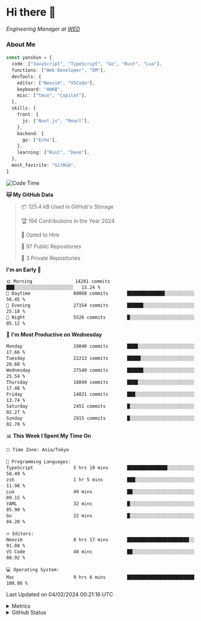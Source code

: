 # Hi there&nbsp;:wave:

<!-- ![Alt text](https://spotify-recently-played-readme.vercel.app/api?user=31kynbuubkiu3r4qh4hjuaglhfay) -->

_Engineering Manager at [WED](https://github.com/wedinc)_

### About Me

```ts
const yanskun = {
  code: ["JavaScript", "TypeScript", "Go", "Rust", "Lua"],
  functions: ["Web Developer", "EM"],
  devTools: {
    editor: ["Neovim", "VSCode"],
    keyboard: "HHKB",
    misc: ["tmux", "Copilot"],
  },
  skills: {
    front: {
      js: ["Nuxt.js", "React"],
    },
    backend: {
      go: ["Echo"],
    },
    learning: ["Rust", "Deno"],
  },
  most_favirite: "GitHub",
}
```

<!--START_SECTION:waka-->
![Code Time](http://img.shields.io/badge/Code%20Time-680%20hrs%2035%20mins-blue)

**🐱 My GitHub Data** 

> 📦 125.4 kB Used in GitHub's Storage 
 > 
> 🏆 194 Contributions in the Year 2024
 > 
> 💼 Opted to Hire
 > 
> 📜 97 Public Repositories 
 > 
> 🔑 3 Private Repositories 
 > 
**I'm an Early 🐤** 

```text
🌞 Morning                14281 commits       ███░░░░░░░░░░░░░░░░░░░░░░   13.24 % 
🌆 Daytime                60868 commits       ██████████████░░░░░░░░░░░   56.45 % 
🌃 Evening                27154 commits       ██████░░░░░░░░░░░░░░░░░░░   25.18 % 
🌙 Night                  5526 commits        █░░░░░░░░░░░░░░░░░░░░░░░░   05.12 % 
```
📅 **I'm Most Productive on Wednesday** 

```text
Monday                   19040 commits       ████░░░░░░░░░░░░░░░░░░░░░   17.66 % 
Tuesday                  22213 commits       █████░░░░░░░░░░░░░░░░░░░░   20.60 % 
Wednesday                27540 commits       ██████░░░░░░░░░░░░░░░░░░░   25.54 % 
Thursday                 18849 commits       ████░░░░░░░░░░░░░░░░░░░░░   17.48 % 
Friday                   14821 commits       ███░░░░░░░░░░░░░░░░░░░░░░   13.74 % 
Saturday                 2451 commits        █░░░░░░░░░░░░░░░░░░░░░░░░   02.27 % 
Sunday                   2915 commits        █░░░░░░░░░░░░░░░░░░░░░░░░   02.70 % 
```


📊 **This Week I Spent My Time On** 

```text
🕑︎ Time Zone: Asia/Tokyo

💬 Programming Languages: 
TypeScript               5 hrs 19 mins       ███████████████░░░░░░░░░░   58.49 % 
zsh                      1 hr 5 mins         ███░░░░░░░░░░░░░░░░░░░░░░   11.98 % 
Lua                      49 mins             ██░░░░░░░░░░░░░░░░░░░░░░░   09.15 % 
YAML                     32 mins             █░░░░░░░░░░░░░░░░░░░░░░░░   05.90 % 
Go                       22 mins             █░░░░░░░░░░░░░░░░░░░░░░░░   04.20 % 

🔥 Editors: 
Neovim                   8 hrs 17 mins       ███████████████████████░░   91.08 % 
VS Code                  48 mins             ██░░░░░░░░░░░░░░░░░░░░░░░   08.92 % 

💻 Operating System: 
Mac                      9 hrs 6 mins        █████████████████████████   100.00 % 
```


 Last Updated on 04/02/2024 00:21:16 UTC
<!--END_SECTION:waka-->

<details>
  <summary>Metrics</summary>
  <img src="https://github.com/yanskun/yanskun/blob/main/github-metrics.svg" alt="Metrics">
</details>

<details>
  <summary>GitHub Status</summary>
  <picture>
    <source media="(prefers-color-scheme: dark)" srcset="https://raw.githubusercontent.com/yanskun/yanskun/master/profile-summary-card-output/nord_dark/0-profile-details.svg">
   <img src="https://raw.githubusercontent.com/yanskun/yanskun/master/profile-summary-card-output/default/0-profile-details.svg">
  </picture>
  <br>
  <picture>
    <source media="(prefers-color-scheme: dark)" srcset="https://raw.githubusercontent.com/yanskun/yanskun/master/profile-summary-card-output/nord_dark/1-repos-per-language.svg">
   <img src="https://raw.githubusercontent.com/yanskun/yanskun/master/profile-summary-card-output/default/1-repos-per-language.svg">
  </picture>
  <picture>
    <source media="(prefers-color-scheme: dark)" srcset="https://raw.githubusercontent.com/yanskun/yanskun/master/profile-summary-card-output/nord_dark/2-most-commit-language.svg">
   <img src="https://raw.githubusercontent.com/yanskun/yanskun/master/profile-summary-card-output/default/2-most-commit-language.svg">
  </picture>
  <br>
  <picture>
    <source media="(prefers-color-scheme: dark)" srcset="https://raw.githubusercontent.com/yanskun/yanskun/master/profile-summary-card-output/nord_dark/3-stats.svg">
   <img src="https://raw.githubusercontent.com/yanskun/yanskun/master/profile-summary-card-output/default/3-stats.svg">
  </picture>
  <picture>
    <source media="(prefers-color-scheme: dark)" srcset="https://raw.githubusercontent.com/yanskun/yanskun/master/profile-summary-card-output/nord_dark/4-productive-time.svg">
   <img src="https://raw.githubusercontent.com/yanskun/yanskun/master/profile-summary-card-output/default/4-productive-time.svg">
  </picture>
</details>
